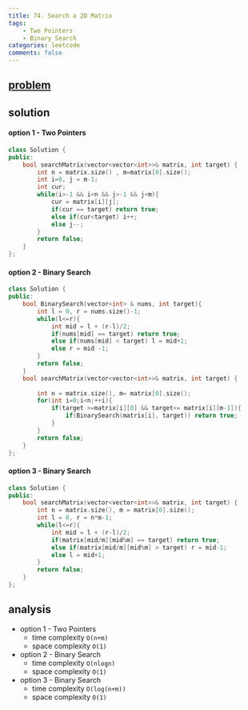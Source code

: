 ```yaml
---
title: 74. Search a 2D Matrix
tags:  
    - Two Pointers
    - Binary Search
categories: leetcode
comments: false
---
```


## [problem](https://leetcode.com/problems/search-a-2d-matrix/submissions/)


## solution
#### option 1 - Two Pointers
```c++
class Solution {
public:
    bool searchMatrix(vector<vector<int>>& matrix, int target) {
        int n = matrix.size() , m=matrix[0].size();
        int i=0, j = m-1;
        int cur;
        while(i>-1 && i<n && j>-1 && j<m){
            cur = matrix[i][j];
            if(cur == target) return true;
            else if(cur<target) i++;
            else j--;
        }
        return false;
    }
};
```
#### option 2 - Binary Search

```c++
class Solution {
public:
    bool BinarySearch(vector<int> & nums, int target){
        int l = 0, r = nums.size()-1;
        while(l<=r){
            int mid = l + (r-l)/2;
            if(nums[mid] == target) return true;
            else if(nums[mid] < target) l = mid+1;
            else r = mid -1;
        }
        return false;
    }
    bool searchMatrix(vector<vector<int>>& matrix, int target) {
        
        int n = matrix.size(), m= matrix[0].size();
        for(int i=0;i<n;++i){
            if(target >=matrix[i][0] && target<= matrix[i][m-1]){
                if(BinarySearch(matrix[i], target)) return true;
            }
        }
        return false;
    }
};
```


#### option 3 - Binary Search
```c++
class Solution {
public:
    bool searchMatrix(vector<vector<int>>& matrix, int target) {
        int n = matrix.size(), m = matrix[0].size();
        int l = 0, r = n*m-1;
        while(l<=r){
            int mid = l + (r-l)/2;
            if(matrix[mid/m][mid%m] == target) return true;
            else if(matrix[mid/m][mid%m] > target) r = mid-1;
            else l = mid+1;
        }
        return false;
    }
};
```
## analysis
- option 1 - Two Pointers
    - time complexity `O(n+m)`
    - space complexity `O(1)`
- option 2 - Binary Search
    - time complexity `O(nlogn)`
    - space complexity `O(1)`
- option 3 - Binary Search
    - time complexity `O(log(n+m))`
    - space complexity `O(1)`